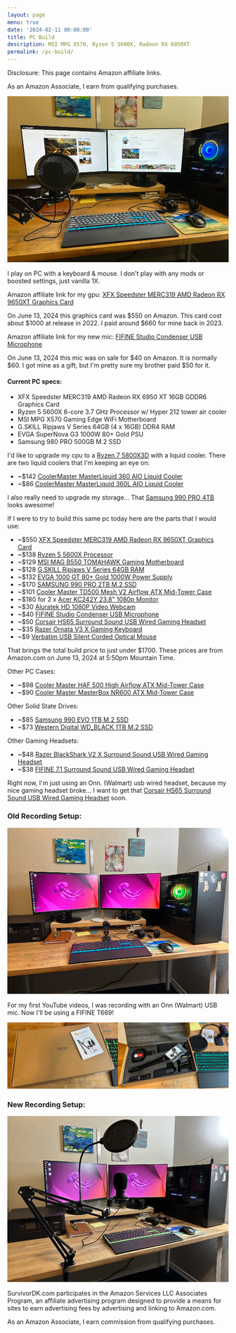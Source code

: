 ```yaml
---
layout: page
menu: true
date: '2024-02-11 00:00:00'
title: PC Build
description: MSI MPG X570, Ryzen 5 5600X, Radeon RX 6950XT
permalink: /pc-build/
---
```


Disclosure: This page contains Amazon affiliate links.

As an Amazon Associate, I earn from qualifying purchases.

![SurvivorDK Desk with FIFINE T669 USB Mic, dual monitors, and gaming PC](/assets/img/pc-build/New-Mic-2.jpg)

I play on PC with a keyboard & mouse.  I don't play with any mods or boosted settings, just vanilla 1X.

Amazon affiliate link for my gpu: [XFX Speedster MERC319 AMD Radeon RX 9650XT Graphics Card](https://amzn.to/3XjMXxB)

On June 13, 2024 this graphics card was $550 on Amazon. This card cost about $1000 at release in 2022. I paid around $660 for mine back in 2023.

Amazon affiliate link for my new mic: [FIFINE Studio Condenser USB Microphone](https://amzn.to/4c0PFfY)

On June 13, 2024 this mic was on sale for $40 on Amazon. It is normally $60. I got mine as a gift, but I'm pretty sure my brother paid $50 for it.

#### Current PC specs:
- XFX Speedster MERC319 AMD Radeon RX 6950 XT 16GB GDDR6 Graphics Card
- Ryzen 5 5600X 6-core 3.7 GHz Processor w/ Hyper 212 tower air cooler
- MSI MPG X570 Gaming Edge WiFi Motherboard
- G.SKILL Ripjaws V Series 64GB (4 x 16GB) DDR4 RAM
- EVGA SuperNova G3 1000W 80+ Gold PSU
- Samsung 980 PRO 500GB M.2 SSD

I'd like to upgrade my cpu to a [Ryzen 7 5800X3D](https://amzn.to/4ekjKc2) with a liquid cooler.
There are two liquid coolers that I'm keeping an eye on:
- ~$142 [CoolerMaster MasterLiquid 360 AIO Liquid Cooler](https://amzn.to/4ciOZCC)
- ~$86 [CoolerMaster MasterLiquid 360L AIO Liquid Cooler](https://amzn.to/3Rn09OI)

I also really need to upgrade my storage...  That [Samsung 990 PRO 4TB](https://amzn.to/4epfc44) looks awesome!

If I were to try to build this same pc today here are the parts that I would use:
- ~$550 [XFX Speedster MERC319 AMD Radeon RX 9650XT Graphics Card](https://amzn.to/3XjMXxB)
- ~$138 [Ryzen 5 5600X Processor](https://amzn.to/3KI0dos)
- ~$129 [MSI MAG B550 TOMAHAWK Gaming Motherboard](https://amzn.to/3KGDpVV)
- ~$128 [G.SKILL Ripjaws V Series 64GB RAM](https://amzn.to/3VmVfCn)
- ~$132 [EVGA 1000 GT 80+ Gold 1000W Power Supply](https://amzn.to/3VFFwj2)
- ~$170 [SAMSUNG 990 PRO 2TB M.2 SSD](https://amzn.to/3z933Qy)
- ~$101 [Cooler Master TD500 Mesh V2 Airflow ATX Mid-Tower Case](https://amzn.to/3VDoP82)
- ~$180 for 2 x [Acer KC242Y 23.8" 1080p Monitor](https://amzn.to/4chPcFT)
- ~$30 [Aluratek HD 1080P Video Webcam](https://amzn.to/3z0FHNb)
- ~$40 [FIFINE Studio Condenser USB Microphone](https://amzn.to/4c0PFfY)
- ~$50 [Corsair HS65 Surround Sound USB Wired Gaming Headset](https://amzn.to/4epi0OA)
- ~$35 [Razer Ornata V3 X Gaming Keyboard](https://amzn.to/4ejqTJJ)
- ~$9 [Verbatim USB Silent Corded Optical Mouse](https://amzn.to/4eA8jxd)

That brings the total build price to just under $1700.  These prices are from Amazon.com on June 13, 2024 at 5:50pm Mountain Time.

Other PC Cases:
- ~$98 [Cooler Master HAF 500 High Airflow ATX Mid-Tower Case](https://amzn.to/4epXq0P)
- ~$90 [Cooler Master MasterBox NR600 ATX Mid-Tower Case](https://amzn.to/45qtaOY)

Other Solid State Drives:
- ~$85 [Samsung 990 EVO 1TB M.2 SSD](https://amzn.to/3L2KyAl)
- ~$73 [Western Digital WD_BLACK 1TB M.2 SSD](https://amzn.to/3Xo7pxs)

Other Gaming Headsets:
- ~$48 [Razer BlackShark V2 X Surround Sound USB Wired Gaming Headset](https://amzn.to/4eodGzq)
- ~$38 [FIFINE 7.1 Surround Sound USB Wired Gaming Headset](https://amzn.to/45mUuOm)

Right now, I'm just using an Onn. (Walmart) usb wired headset, because my nice gaming headset broke... I want to get that [Corsair HS65 Surround Sound USB Wired Gaming Headset](https://amzn.to/4epi0OA) soon.

### Old Recording Setup:

![SurvivorDK Desk with Onn (Walmart) USB Mic, dual monitors, and gaming PC](/assets/img/pc-build/Old-Mic.jpg)

For my first YouTube videos, I was recording with an Onn (Walmart) USB mic. Now I'll be using a FIFINE T669!

![FIFINE T669 USB Mic Unboxing](/assets/img/pc-build/FIFINE-T669-unboxing.jpg)

### New Recording Setup:

![SurvivorDK Desk with FIFINE T669 USB Mic, dual monitors, and gaming PC](/assets/img/pc-build/New-Mic-1.jpg)

SurvivorDK.com participates in the Amazon Services LLC Associates Program, an affiliate advertising program designed to provide a means for sites to earn advertising fees by advertising and linking to Amazon.com.

As an Amazon Associate, I earn commission from qualifying purchases.